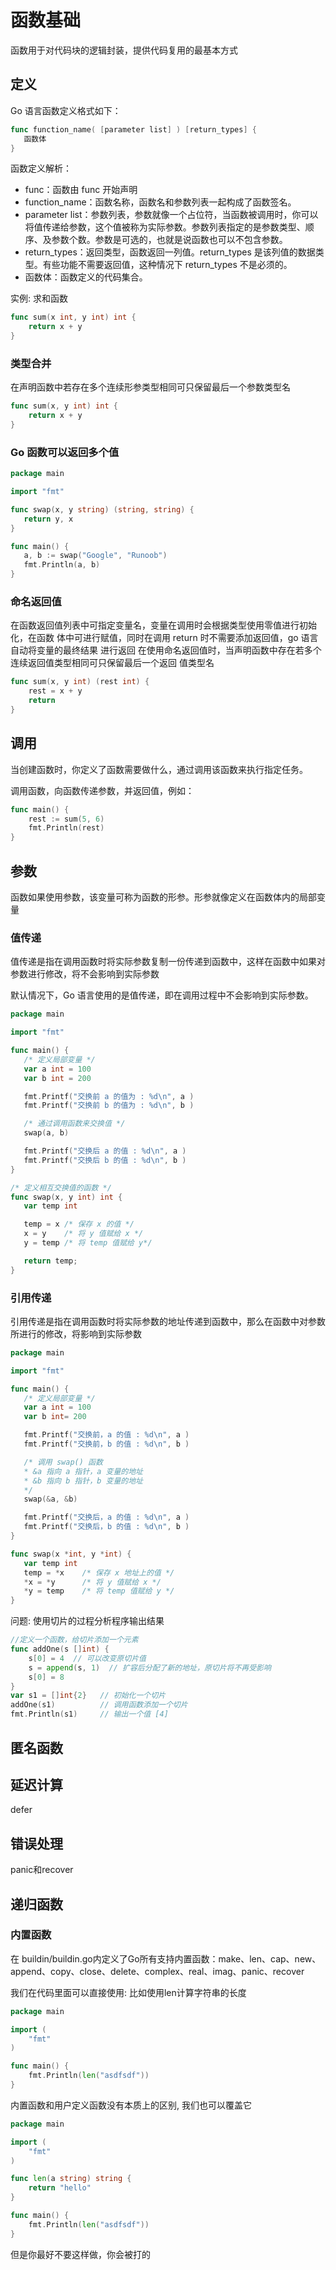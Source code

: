 # 函数基础

函数用于对代码块的逻辑封装，提供代码复用的最基本方式

## 定义

Go 语言函数定义格式如下：

```go
func function_name( [parameter list] ) [return_types] {
   函数体
}
```

函数定义解析：

+ func：函数由 func 开始声明
+ function_name：函数名称，函数名和参数列表一起构成了函数签名。
+ parameter list：参数列表，参数就像一个占位符，当函数被调用时，你可以将值传递给参数，这个值被称为实际参数。参数列表指定的是参数类型、顺序、及参数个数。参数是可选的，也就是说函数也可以不包含参数。
+ return_types：返回类型，函数返回一列值。return_types 是该列值的数据类型。有些功能不需要返回值，这种情况下 return_types 不是必须的。
+ 函数体：函数定义的代码集合。

实例: 求和函数

```go
func sum(x int, y int) int {
    return x + y
}
```

### 类型合并

在声明函数中若存在多个连续形参类型相同可只保留最后一个参数类型名

```go
func sum(x, y int) int {
    return x + y
}
```

### Go 函数可以返回多个值

```go
package main

import "fmt"

func swap(x, y string) (string, string) {
   return y, x
}

func main() {
   a, b := swap("Google", "Runoob")
   fmt.Println(a, b)
}
```

### 命名返回值

在函数返回值列表中可指定变量名，变量在调用时会根据类型使用零值进行初始化，在函数
体中可进行赋值，同时在调用 return 时不需要添加返回值，go 语言自动将变量的最终结果
进行返回
在使用命名返回值时，当声明函数中存在若多个连续返回值类型相同可只保留最后一个返回
值类型名

```go
func sum(x, y int) (rest int) {
    rest = x + y
    return
}
```

## 调用

当创建函数时，你定义了函数需要做什么，通过调用该函数来执行指定任务。

调用函数，向函数传递参数，并返回值，例如：

```go
func main() {
    rest := sum(5, 6)
    fmt.Println(rest)
}
```

## 参数

函数如果使用参数，该变量可称为函数的形参。形参就像定义在函数体内的局部变量

### 值传递

值传递是指在调用函数时将实际参数复制一份传递到函数中，这样在函数中如果对参数进行修改，将不会影响到实际参数

默认情况下，Go 语言使用的是值传递，即在调用过程中不会影响到实际参数。

```go
package main

import "fmt"

func main() {
   /* 定义局部变量 */
   var a int = 100
   var b int = 200

   fmt.Printf("交换前 a 的值为 : %d\n", a )
   fmt.Printf("交换前 b 的值为 : %d\n", b )

   /* 通过调用函数来交换值 */
   swap(a, b)

   fmt.Printf("交换后 a 的值 : %d\n", a )
   fmt.Printf("交换后 b 的值 : %d\n", b )
}

/* 定义相互交换值的函数 */
func swap(x, y int) int {
   var temp int

   temp = x /* 保存 x 的值 */
   x = y    /* 将 y 值赋给 x */
   y = temp /* 将 temp 值赋给 y*/

   return temp;
}
```

### 引用传递

引用传递是指在调用函数时将实际参数的地址传递到函数中，那么在函数中对参数所进行的修改，将影响到实际参数

```go
package main

import "fmt"

func main() {
   /* 定义局部变量 */
   var a int = 100
   var b int= 200

   fmt.Printf("交换前，a 的值 : %d\n", a )
   fmt.Printf("交换前，b 的值 : %d\n", b )

   /* 调用 swap() 函数
   * &a 指向 a 指针，a 变量的地址
   * &b 指向 b 指针，b 变量的地址
   */
   swap(&a, &b)

   fmt.Printf("交换后，a 的值 : %d\n", a )
   fmt.Printf("交换后，b 的值 : %d\n", b )
}

func swap(x *int, y *int) {
   var temp int
   temp = *x    /* 保存 x 地址上的值 */
   *x = *y      /* 将 y 值赋给 x */
   *y = temp    /* 将 temp 值赋给 y */
}
```

问题: 使用切片的过程分析程序输出结果

```go
//定义一个函数，给切片添加一个元素
func addOne(s []int) {
    s[0] = 4  // 可以改变原切片值
    s = append(s, 1)  // 扩容后分配了新的地址，原切片将不再受影响
    s[0] = 8 
}
var s1 = []int{2}   // 初始化一个切片
addOne(s1)          // 调用函数添加一个切片
fmt.Println(s1)     // 输出一个值 [4]
```

## 匿名函数

## 延迟计算

defer

## 错误处理

panic和recover

## 递归函数

### 内置函数

在 buildin/buildin.go内定义了Go所有支持内置函数：make、len、cap、new、append、copy、close、delete、complex、real、imag、panic、recover

我们在代码里面可以直接使用: 比如使用len计算字符串的长度
```go
package main

import (
	"fmt"
)

func main() {
	fmt.Println(len("asdfsdf"))
}
```

内置函数和用户定义函数没有本质上的区别, 我们也可以覆盖它
```go
package main

import (
	"fmt"
)

func len(a string) string {
	return "hello"
}

func main() {
	fmt.Println(len("asdfsdf"))
}
```
但是你最好不要这样做，你会被打的
